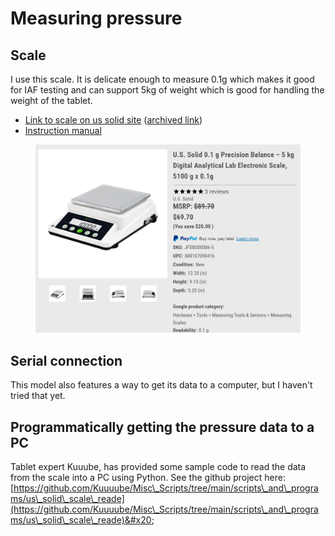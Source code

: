 # Measuring pressure



## Scale

I use this scale. It is delicate enough to measure 0.1g which makes it good for IAF testing and can support 5kg of weight which is good for handling the weight of the tablet.

* [Link to scale on us solid site](https://ussolid.com/u-s-solid-0-1-g-precision-balance-5-kg-digital-analytical-lab-electronic-scale-5100-g-x-0-1g.html) ([archived link](https://archive.is/JtDyk))
* [Instruction manual](https://store-ige284rpwh.mybigcommerce.com/content/USS-DBS/Instruction%20Manual-USS-DBS86%20Precision%20Balance.pdf)&#x20;

<figure><img src="../.gitbook/assets/Screenshot 2024-04-17 215953.jpg" alt=""><figcaption></figcaption></figure>

## Serial connection

This model also features a way to get its data to a computer, but I haven't tried that yet.

## Programmatically getting the pressure data to a PC

Tablet expert Kuuube, has provided some sample code to read the data from the scale into a PC using Python. See the github project here: [https://github.com/Kuuuube/Misc\_Scripts/tree/main/scripts\_and\_programs/us\_solid\_scale\_reade](https://github.com/Kuuuube/Misc\_Scripts/tree/main/scripts\_and\_programs/us\_solid\_scale\_reade)&#x20;

&#x20;
